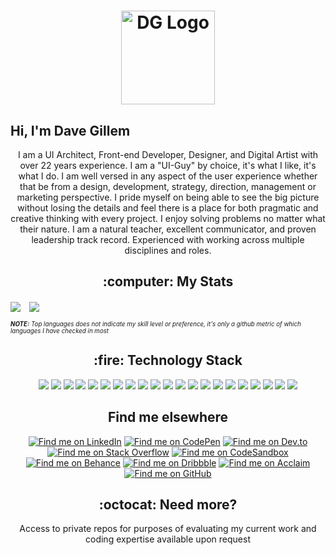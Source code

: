# <p align='center'><a href="https://davegillem.com"><a href="#"><img src="https://www.davegillem.com/images/svg/loadingLogo.svg" alt="DG Logo" width="150" height="150" hspace="20" align='center' /></a>
<h2>Hi, I'm Dave Gillem </h2>    
<p align="center">
  I am a UI Architect, Front-end Developer, Designer, and Digital Artist with over 22 years experience. I am a "UI-Guy" by choice, it's what I like, it's what I do. I am well versed in any aspect of the user experience whether that be from a design, development, strategy, direction, management or marketing perspective. I pride myself on being able to see the big picture without losing the details and feel there is a place for both pragmatic and creative thinking with every project. I enjoy solving problems no matter what their nature. I am a natural teacher, excellent communicator, and proven leadership track record. Experienced with working across multiple disciplines and roles.
</p> 

  <h2 align="center">:computer: My Stats</h2>
  <a href="#">
  <img align="center" src="https://github-readme-stats.vercel.app/api?username=davegillem&show_icons=true&theme=vue-dark&count_private=true" /></a>
  <a href="#">
  <img align="center" src="https://github-readme-stats.vercel.app/api/top-langs/?username=davegillem&show_icons=true&theme=vue-dark&count_private=true&hide=html"  hspace="10" /></a>

<sub><sup><i><b>NOTE:</b> Top languages does not indicate my skill level or preference, it's only a github metric of which languages I have checked in most</i></sup></sub>

<h2 align="center">:fire: Technology Stack</h2>

<p align="center">
  <img src="https://img.shields.io/badge/-JavaScript-F7DF1E?style=for-the-badge&logo=javascript&logoColor=white"/>
  <img src="https://img.shields.io/badge/-TypeScript-3178C6?style=for-the-badge&logo=typescript&logoColor=white"/>
  <img src="https://img.shields.io/badge/-React-61DAFB?style=for-the-badge&logo=react&logoColor=white"/>
  <img src="https://img.shields.io/badge/-Styled%20Components-DB7093?style=for-the-badge&logo=styled-components&logoColor=white"/>
  <img src="https://img.shields.io/badge/-Nodejs-339933?style=for-the-badge&logo=Node.js&logoColor=white"/>
  <img src="https://img.shields.io/badge/-HTML5-E34F26?style=for-the-badge&logo=html5&logoColor=white"/>
  <img src="https://img.shields.io/badge/-CSS3-1572B6?style=for-the-badge&logo=css3&logoColor=white"/>
  <img src="https://img.shields.io/badge/-Vue.js-4FC08D?style=for-the-badge&logo=vue.js&logoColor=white"/>
  <img src="https://img.shields.io/badge/-Sass-CC6699?style=for-the-badge&logo=sass&logoColor=white"/>
  <img src="https://img.shields.io/badge/-{less}-1D365D?style=for-the-badge&logo=less&logoColor=white"/>
  <img src="https://img.shields.io/badge/-Jest-C21325?style=for-the-badge&logo=jest&logoColor=white"/>
  <img src="https://img.shields.io/badge/-Cypress-17202C?style=for-the-badge&logo=cypress&logoColor=white"/>
  <img src="https://img.shields.io/badge/-Webpack-8DD6F9?style=for-the-badge&logo=webpack&logoColor=white"/>
  <img src="https://img.shields.io/badge/-React%20Testing%20Library-E33332?style=for-the-badge&logo=testinglibrary&logoColor=white"/>
  <!-- <img src="https://img.shields.io/badge/-Handlebars-black?style=flat-square&logo=handlebars&logoColor=white"/> -->
  <img src="https://img.shields.io/badge/-Babel-F9DC3E?style=for-the-badge&logo=babel&logoColor=white"/>
  <img src="https://img.shields.io/badge/-Bootstrap-563D7C?style=for-the-badge&logo=bootstrap&logoColor=white"/>
  <img src="https://img.shields.io/badge/-Git-F05032?style=for-the-badge&logo=git&logoColor=white"/>
  <img src="https://img.shields.io/badge/-GitHub-181717?style=for-the-badge&logo=github&logoColor=white"/>
  <img src="https://img.shields.io/badge/-Sketch-F7B500?style=for-the-badge&logo=Sketch&logoColor=white"/>
  <img src="https://img.shields.io/badge/-Photoshop-31A8FF?style=for-the-badge&logo=adobephotoshop&logoColor=white"/>
  <img src="https://img.shields.io/badge/-Illustrator-FF9A00?style=for-the-badge&logo=adobeillustrator&logoColor=white"/>
</p>

<h2 align="center">Find me elsewhere</h2>

<p align="center">
<a href="https://linkedin.com/in/davegillem" target="_blank"><img alt="Find me on LinkedIn" src="https://img.shields.io/badge/LinkedIn-0A66C2?style=for-the-badge&logo=LinkedIn&logoColor=white" /></a> 
<a href="https://codepen.io/davegillem" target="_blank"><img alt="Find me on CodePen" src="https://img.shields.io/badge/CodePen-000000?style=for-the-badge&logo=CodePen&logoColor=white" /></a> 
<a href="https://dev.to/davegillem" target="_blank"><img alt="Find me on Dev.to" src="https://img.shields.io/badge/Dev.to-0A0A0A?style=for-the-badge&logo=devdotto&logoColor=white" /></a> 
<a href="https://stackoverflow.com/users/davegillem" target="_blank"><img alt="Find me on Stack Overflow" src="https://img.shields.io/badge/StackOverflow-F58025?style=for-the-badge&logo=StackOverflow&logoColor=white" /></a> 
<a href="https://codesandbox.com/davegillem" target="_blank"><img alt="Find me on CodeSandbox" src="https://img.shields.io/badge/CodeSandbox-000000?style=for-the-badge&logo=CodeSandbox&logoColor=white" /></a> 
<a href="https://www.behance.net/davegillem" target="_blank"><img alt="Find me on Behance" src="https://img.shields.io/badge/Behance-1769FF?style=for-the-badge&logo=Behance&logoColor=white" /></a> 
<a href="https://dribbble.com/davegillem" target="_blank"><img alt="Find me on Dribbble" src="https://img.shields.io/badge/Dribbble-EA4C89?style=for-the-badge&logo=Dribbble&logoColor=white" /></a> 
<a href="https://www.credly.com/users/dave-gillem" target="_blank"><img alt="Find me on Acclaim" src="https://img.shields.io/badge/Acclaim-26689A?style=for-the-badge&logo=Acclaim&logoColor=white" /></a> 
<a href="https://github.com/davegillem" target="_blank"><img alt="Find me on GitHub" src="https://img.shields.io/badge/GitHub-000000?style=for-the-badge&logo=GitHub&logoColor=white" /></a> 
</p>

<h2 align="center">:octocat: Need more?</h2>

<p align="center">
Access to private repos for purposes of evaluating my current work and coding expertise available upon request
</p>
